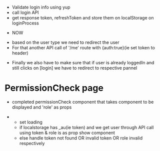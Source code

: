 - Validate login info using yup
- call login API 
- get response token, refreshToken and store them on localStorage on loginProcess

* NOW
- based on the user type we need to redirect the user 
- For that another API call of '/me' route with {auth:true}(ie set token to header)

* Finally we also have to make sure that if user is already loggedIn and 
still clicks on [login] we have to redirect to respective pannel


# PermissionCheck page
- completed permissionCheck component that takes component to be displayed and 'role' as props
* - set loading
  - if localstorage has _au(ie token) and we get user through API call using token & role is as prop show component 
  - else handle token not found OR invalid token OR role invalid respectively


